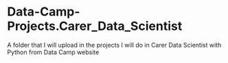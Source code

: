# Data-Camp-Projects.Carer_Data_Scientist
A folder that I will upload in the projects I will do in Carer Data Scientist with Python from Data Camp website
